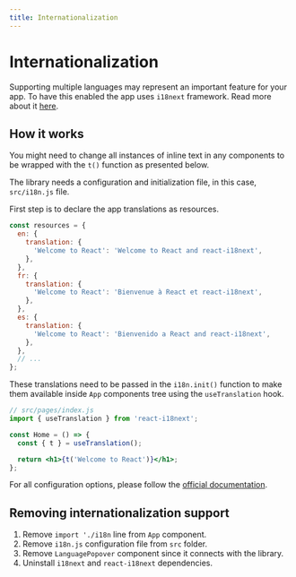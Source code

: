```yaml
---
title: Internationalization
---
```


# Internationalization

Supporting multiple languages may represent an important feature for your app. To have this enabled
the app uses
`i18next` framework. Read more about it [here](https://www.i18next.com/).

## How it works

You might need to change all instances of inline text in any components to be wrapped with the `t()`
function as presented below.

The library needs a configuration and initialization file, in this case, `src/i18n.js` file.

First step is to declare the app translations as resources.

```js
const resources = {
  en: {
    translation: {
      'Welcome to React': 'Welcome to React and react-i18next',
    },
  },
  fr: {
    translation: {
      'Welcome to React': 'Bienvenue à React et react-i18next',
    },
  },
  es: {
    translation: {
      'Welcome to React': 'Bienvenido a React and react-i18next',
    },
  },
  // ...
};
```

These translations need to be passed in the `i18n.init()` function to make them available
inside `App` components tree using the `useTranslation` hook.

```jsx
// src/pages/index.js
import { useTranslation } from 'react-i18next';

const Home = () => {
  const { t } = useTranslation();

  return <h1>{t('Welcome to React')}</h1>;
};
```

For all configuration options, please follow the
[official documentation](https://www.i18next.com/overview/configuration-options).

## Removing internationalization support

1. Remove `import './i18n` line from `App` component.
2. Remove `i18n.js` configuration file from `src` folder.
3. Remove `LanguagePopover` component since it connects with the library.
4. Uninstall `i18next` and `react-i18next` dependencies.
